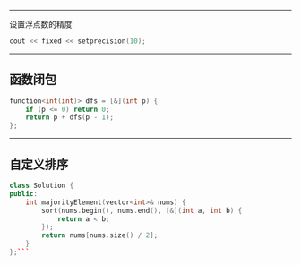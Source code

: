 

--- 

设置浮点数的精度

```c++ []
cout << fixed << setprecision(10);
```

---
## 函数闭包

```c++ []
function<int(int)> dfs = [&](int p) {
    if (p <= 0) return 0;
    return p + dfs(p - 1);
};
```


---

## 自定义排序

```c++ []
class Solution {
public:
    int majorityElement(vector<int>& nums) {
        sort(nums.begin(), nums.end(), [&](int a, int b) {
            return a < b;
        });
        return nums[nums.size() / 2];
    }
};```
